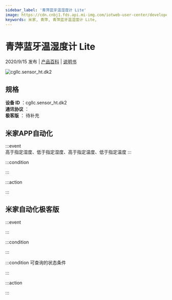 ```yaml
---
sidebar_label: '青萍蓝牙温湿度计 Lite'
image: https://cdn.cnbj1.fds.api.mi-img.com/iotweb-user-center/developer_1679047652664WOEnObnQ.png?GalaxyAccessKeyId=AKVGLQWBOVIRQ3XLEW&Expires=9223372036854775807&Signature=xJ5VbdduhPbed+Yd6maCoyXNkyc=
keywords: 米家, 青萍, 青萍蓝牙温湿度计 Lite, 
---
```

# 青萍蓝牙温湿度计 Lite

2020/9/15 发布 | [产品百科](https://home.mi.com/webapp/content/baike/product/index.html?model=cgllc.sensor_ht.dk2/) | [说明书](https://home.mi.com/views/introduction.html?model=cgllc.sensor_ht.dk2&region=cn)

![cgllc.sensor_ht.dk2](https://cdn.cnbj1.fds.api.mi-img.com/iotweb-user-center/developer_1679047652664WOEnObnQ.png?GalaxyAccessKeyId=AKVGLQWBOVIRQ3XLEW&Expires=9223372036854775807&Signature=xJ5VbdduhPbed+Yd6maCoyXNkyc=)

## 规格  
> 
**设备 ID** ：cgllc.sensor_ht.dk2  
**通讯协议** ：  
**极客版**  ： 待补充 


## 米家APP自动化  

:::event  
高于指定湿度、低于指定湿度、高于指定温度、低于指定温度
:::

:::condition  

:::

:::action   

:::

## 米家自动化极客版  

:::event  

:::

:::condition  

:::

:::condition 可查询的状态条件  

:::

:::action  

:::

        
